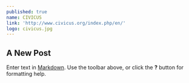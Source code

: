```yaml
---
published: true
name: CIVICUS
link: 'http://www.civicus.org/index.php/en/'
logo: civicus.jpg
---
```

## A New Post

Enter text in [Markdown](http://daringfireball.net/projects/markdown/). Use the toolbar above, or click the **?** button for formatting help.
